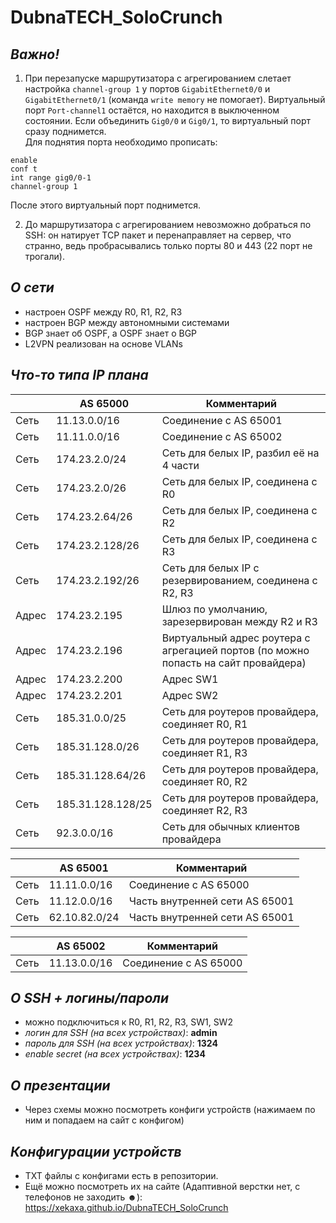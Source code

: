 # DubnaTECH_SoloCrunch

## _Важно!_
1. При перезапуске маршрутизатора с агрегированием слетает настройка `channel-group 1` у портов `GigabitEthernet0/0` и `GigabitEthernet0/1` (команда `write memory` не помогает). Виртуальный порт `Port-channel1` остаётся, но находится в выключенном состоянии. Если объединить `Gig0/0` и `Gig0/1`, то виртуальный порт сразу поднимется.  
Для поднятия порта необходимо прописать:

```CPT
enable
conf t
int range gig0/0-1
channel-group 1
```

После этого виртуальный порт поднимется.

2. До маршрутизатора с агрегированием невозможно добраться по SSH: он натирует TCP пакет и перенаправляет на сервер, что странно, ведь пробрасывались только порты 80 и 443 (22 порт не трогали).

## _О сети_
- настроен OSPF между R0, R1, R2, R3
- настроен BGP между автономными системами
- BGP знает об OSPF, а OSPF знает о BGP
- L2VPN реализован на основе VLANs

## _Что-то типа IP плана_
|        |     AS 65000    |                         Комментарий                       | 
|--------|-----------------|-----------------------------------------------------------|
|  Cеть  |  11.13.0.0/16   |                  Соединение с AS 65001                    |
|  Cеть  |  11.11.0.0/16   |                  Соединение с AS 65002                    |
|  Cеть  |  174.23.2.0/24  |           Сеть для белых IP, разбил её на 4 части         |
|  Сеть  |  174.23.2.0/26  |              Сеть для белых IP, соединена с R0            |
|  Сеть  | 174.23.2.64/26  |              Сеть для белых IP, соединена с R2            |
|  Сеть  | 174.23.2.128/26 |              Сеть для белых IP, соединена с R3            |
|  Сеть  | 174.23.2.192/26 |  Сеть для белых IP c резервированием, соединена с R2, R3  |
|  Адрес |  174.23.2.195   |      Шлюз по умолчанию, зарезервирован между R2 и R3      |
|  Адрес |  174.23.2.196   | Виртуальный адрес роутера с агрегацией портов (по можно попасть на сайт провайдера) |
|  Адрес |  174.23.2.200   |                          Адрес SW1                        |
|  Адрес |  174.23.2.201   |                          Адрес SW2                        |
|  Cеть  |  185.31.0.0/25  |        Сеть для роутеров провайдера, соединяет R0, R1     |
|  Cеть  | 185.31.128.0/26 |        Сеть для роутеров провайдера, соединяет R1, R3     |
|  Cеть  |185.31.128.64/26 |        Сеть для роутеров провайдера, соединяет R0, R2     |
|  Cеть  |185.31.128.128/25|        Сеть для роутеров провайдера, соединяет R2, R3     |
|  Cеть  |   92.3.0.0/16   |            Сеть для обычных клиентов провайдера           |

|        |     AS 65001    |                         Комментарий                       |
|--------|-----------------|-----------------------------------------------------------|
|  Сеть  |  11.11.0.0/16   |                    Соединение с AS 65000                  |
|  Сеть  |  11.12.0.0/16   |                Часть внутренней сети AS 65001             |
|  Сеть  |  62.10.82.0/24  |                Часть внутренней сети AS 65001             |

|        |     AS 65002    |                         Комментарий                       | 
|--------|-----------------|-----------------------------------------------------------|
|  Сеть  |  11.13.0.0/16   |                    Соединение с AS 65000                  |

## _О SSH + логины/пароли_
- можно подключиться к R0, R1, R2, R3, SW1, SW2
- _логин для SSH (на всех устройствах)_: **admin**
- _пароль для SSH (на всех устройствах)_: **1324**
- _enable secret (на всех устройствах)_: **1234**

## _О презентации_
- Через схемы можно посмотреть конфиги устройств (нажимаем по ним и попадаем на сайт с конфигом)

## _Конфигурации устройств_
- TXT файлы с конфигами есть в репозитории.
- Ещё можно посмотреть их на сайте (Адаптивной верстки нет, с телефонов не заходить ☻): https://xekaxa.github.io/DubnaTECH_SoloCrunch
